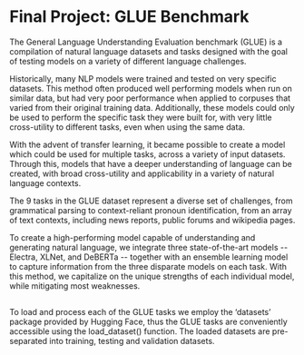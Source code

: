 # Final Project: GLUE Benchmark


The General Language Understanding Evaluation benchmark (GLUE) is a compilation of natural language datasets and tasks designed with the goal of testing models on a variety of different language challenges. 

Historically, many NLP models were trained and tested on very specific datasets. This method often produced well performing models when run on similar data, but had very poor performance when applied to corpuses that varied from their original training data. Additionally, these models could only be used to perform the specific task they were built for, with very little cross-utility to different tasks, even when using the same data.

With the advent of transfer learning, it became possible to create a model which could be used for multiple tasks, across a variety of input datasets. Through this, models that have a deeper understanding of language can be created, with broad cross-utility and applicability in a variety of natural language contexts.

The 9 tasks in the GLUE dataset represent a diverse set of challenges, from grammatical parsing to context-reliant pronoun identification, from an array of text contexts, including news reports, public forums and wikipedia pages. 

To create a high-performing model capable of understanding and generating natural language, we integrate three state-of-the-art models -- Electra, XLNet, and DeBERTa -- together with an ensemble learning model to capture information from the three disparate models on each task. With this method, we capitalize on the unique strengths of each individual model, while mitigating most weaknesses. 

##


To load and process each of the GLUE tasks we employ the ‘datasets’ package provided by Hugging Face, thus the GLUE tasks are conveniently accessible using the load_dataset() function. The loaded datasets are pre-separated into training, testing and validation datasets.
